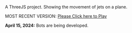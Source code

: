 A ThreeJS project. Showing the movement of jets on a plane. 

MOST RECENT VERSION: [Please Click here to Play](https://rawcdn.githack.com/alperenbutun/free-time-project/8342dd7/index.html)

**April 15, 2024:** Bots are being developed.
